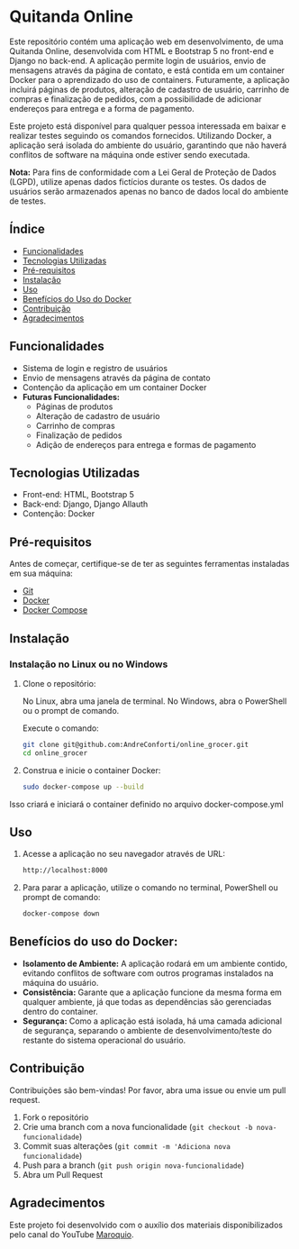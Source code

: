 # Quitanda Online

Este repositório contém uma aplicação web em desenvolvimento, de uma Quitanda Online, desenvolvida com HTML e Bootstrap 5 no front-end e Django no back-end. A aplicação permite login de usuários, envio de mensagens através da página de contato, e está contida em um container Docker para o aprendizado do uso de containers. Futuramente, a aplicação incluirá páginas de produtos, alteração de cadastro de usuário, carrinho de compras e finalização de pedidos, com a possibilidade de adicionar endereços para entrega e a forma de pagamento.

Este projeto está disponível para qualquer pessoa interessada em baixar e realizar testes seguindo os comandos fornecidos. Utilizando Docker, a aplicação será isolada do ambiente do usuário, garantindo que não haverá conflitos de software na máquina onde estiver sendo executada.

**Nota:** Para fins de conformidade com a Lei Geral de Proteção de Dados (LGPD), utilize apenas dados fictícios durante os testes. Os dados de usuários serão armazenados apenas no banco de dados local do ambiente de testes.

## Índice
- [Funcionalidades](#funcionalidades)
- [Tecnologias Utilizadas](#tecnologias-utilizadas)
- [Pré-requisitos](#pré-requisitos)
- [Instalação](#instalação)
- [Uso](#uso)
- [Benefícios do Uso do Docker](#benefícios-do-uso-do-docker)
- [Contribuição](#contribuição)
- [Agradecimentos](#agradecimentos)

## Funcionalidades

- Sistema de login e registro de usuários
- Envio de mensagens através da página de contato
- Contenção da aplicação em um container Docker
- **Futuras Funcionalidades:**
  - Páginas de produtos
  - Alteração de cadastro de usuário
  - Carrinho de compras
  - Finalização de pedidos
  - Adição de endereços para entrega e formas de pagamento

## Tecnologias Utilizadas

- Front-end: HTML, Bootstrap 5
- Back-end: Django, Django Allauth
- Contenção: Docker

## Pré-requisitos

Antes de começar, certifique-se de ter as seguintes ferramentas instaladas em sua máquina:

- [Git](https://git-scm.com)
- [Docker](https://www.docker.com)
- [Docker Compose](https://docs.docker.com/compose/install/)

## Instalação

### Instalação no Linux ou no Windows

1. Clone o repositório:
   
   No Linux, abra uma janela de terminal. No Windows, abra o PowerShell ou o prompt de comando.
   
   Execute o comando:

   ```bash
   git clone git@github.com:AndreConforti/online_grocer.git
   cd online_grocer
   
2. Construa e inicie o container Docker:

   ```bash
   sudo docker-compose up --build

  Isso criará e iniciará o container definido no arquivo docker-compose.yml

## Uso

1. Acesse a aplicação no seu navegador através de URL:
   
   ```bash
   http://localhost:8000
   
3. Para parar a aplicação, utilize o comando no terminal, PowerShell ou prompt de comando:
   
   ```bash
   docker-compose down

## Benefícios do uso do Docker:

- **Isolamento de Ambiente:** A aplicação rodará em um ambiente contido, evitando conflitos de software com outros programas instalados na máquina do usuário.
- **Consistência:** Garante que a aplicação funcione da mesma forma em qualquer ambiente, já que todas as dependências são gerenciadas dentro do container.
- **Segurança:** Como a aplicação está isolada, há uma camada adicional de segurança, separando o ambiente de desenvolvimento/teste do restante do sistema operacional do usuário.

## Contribuição

Contribuições são bem-vindas! Por favor, abra uma issue ou envie um pull request.

1. Fork o repositório
2. Crie uma branch com a nova funcionalidade (`git checkout -b nova-funcionalidade`)
3. Commit suas alterações (`git commit -m 'Adiciona nova funcionalidade`)
4. Push para a branch (`git push origin nova-funcionalidade`)
5. Abra um Pull Request

## Agradecimentos

Este projeto foi desenvolvido com o auxílio dos materiais disponibilizados pelo canal do YouTube [Maroquio](https://www.youtube.com/@maroquio). 
